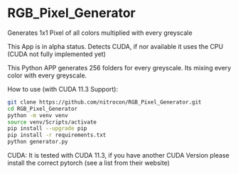 # RGB_Pixel_Generator
Generates 1x1 Pixel of all colors multiplied with every greyscale

This App is in alpha status. 
Detects CUDA, if nor available it uses the CPU (CUDA not fully implemented yet)

This Python APP generates 256 folders for every greyscale. Its mixing every color with every greyscale.

How to use (with CUDA 11.3 Support):

```Bash
git clone https://github.com/nitrocon/RGB_Pixel_Generator.git
cd RGB_Pixel_Generator
python -m venv venv
source venv/Scripts/activate
pip install --upgrade pip
pip install -r requirements.txt 
python generator.py
```

CUDA: It is tested with CUDA 11.3, if you have another CUDA Version please install the correct pytorch (see a list from their website)
